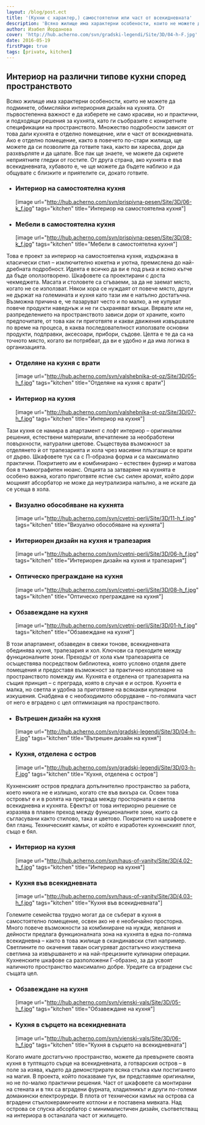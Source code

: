 ```yaml
---
layout: /blog/post.ect
title: '(Кухни с характер,) самостоятелни или част от всекидневната'
description: 'Всяко жилище има характерни особености, които не можете да подминете, обмисляйки интериорния дизайн на кухнята. От първостепенна важност е да изберете не само красиви, но и практични, и подходящи решения за кухнята, като ги съобразите с конкретните спецификации на пространството. Множество подробности зависят от това дали кухнята е отделно помещение, или е част от всекидневната. Ако е отделно помещение, както в повечето по-стари жилища, ще можете да си позволите да готвите така, както ви харесва, дори да разхвърляте и да цапате. Все пак ще знаете, че можете да скриете неприятните гледки от гостите. От друга страна, ако кухнята е във всекидневната, хубавото е, че ще можете да бъдете наблизо и да общувате с близките и приятелите си, докато готвите.'
author: Изабел Йорданова
cover: 'http://hub.acherno.com/svn/gradski-legendi/Site/3D/04-h-F.jpg'
date: 2016-05-19
firstPage: true
tags: [private, kitchen]
---
```

## **Интериор на различни типове кухни** според пространството
Всяко жилище има характерни особености, които не можете да подминете, обмисляйки интериорния дизайн на кухнята. От първостепенна важност е да изберете не само красиви, но и практични, и подходящи решения за кухнята, като ги съобразите с конкретните спецификации на пространството. Множество подробности зависят от това дали кухнята е отделно помещение, или е част от всекидневната. Ако е отделно помещение, както в повечето по-стари жилища, ще можете да си позволите да готвите така, както ви харесва, дори да разхвърляте и да цапате. Все пак ще знаете, че можете да скриете неприятните гледки от гостите. От друга страна, ако кухнята е във всекидневната, хубавото е, че ще можете да бъдете наблизо и да общувате с близките и приятелите си, докато готвите.

-   ### Интериор на самостоятелна **кухня**
    [image url="http://hub.acherno.com/svn/prispivna-pesen/Site/3D/06-k_f.jpg" tags="kitchen" title="Интериор на самостоятелна кухня"]
-   ### Мебели в самостоятелна **кухня**
    [image url="http://hub.acherno.com/svn/prispivna-pesen/Site/3D/08-k_f.jpg" tags="kitchen" title="Мебели в самостоятелна кухня"]

Това е проект за интериор на самостоятелна кухня, издържана в класически стил – изключително кокетна и уютна, премислена до най-дребната подробност. Идеята е всичко да ви е под ръка и всяко кътче да бъде оползотворено. Шкафовете са проектирани с доста чекмеджета. Масата и столовете са сгъваеми, за да не заемат място, когато не се използват. Някои хора се нуждаят от повече място, други не държат на големината и кухня като тази им е напълно достатъчна. Възможна причина е, че пазаруват често и по малко, а не купуват повече продукти наведнъж и не ги съхраняват вкъщи. Вярвате или не, разпределението на пространството зависи дори от храните, които предпочитате, от това как ги приготвяте и какви движения извършвате по време на процеса, в каква последователност използвате основни продукти, подправки, аксесоари, прибори, съдове. Целта е те да са на точното място, когато ви потрябват, да ви е удобно и да има логика в организацията.

-   ### Отделяне на кухня с **врати**
    [image url="http://hub.acherno.com/svn/valshebnika-ot-oz/Site/3D/05-h_f.jpg" tags="kitchen" title="Отделяне на кухня с врати"]
-   ### Интериор на **кухня**
    [image url="http://hub.acherno.com/svn/valshebnika-ot-oz/Site/3D/07-h_f.jpg" tags="kitchen" title="Интериор на кухня"]

Тази кухня се намира в апартамент с лофт интериор – оригинални решения, естествени материали, впечатление за необработени повърхности, натурални цветове. Съществува възможност за отделянето ѝ от трапезарията и хола чрез масивни плъзгащи се врати от дърво. Шкафовете тук са с П-образна форма и са максимално практични. Покритието им е комбинирано – естествен фурнир и матова боя в тъмнографитен нюанс. Опцията за затваряне на кухнята е особено важна, когато приготвяте ястие със силен аромат, който дори мощният абсорбатор не може да неутрализира напълно, а не искате да се усеща в хола.

-   ### Визуално обособяване на **кухнята**
    [image url="http://hub.acherno.com/svn/cvetni-perli/Site/3D/11-h_f.jpg" tags="kitchen" title="Визуално обособяване на кухнята"]
-   ### Интериорен дизайн на **кухня и трапезария**
    [image url="http://hub.acherno.com/svn/cvetni-perli/Site/3D/06-h_f.jpg" tags="kitchen" title="Интериорен дизайн на кухня и трапезария"]
-   ### Оптическо преграждане на **кухня**
    [image url="http://hub.acherno.com/svn/cvetni-perli/Site/3D/08-h_f.jpg" tags="kitchen" title="Оптическо преграждане на кухня"]
-   ### Обзавеждане на **кухня**
    [image url="http://hub.acherno.com/svn/cvetni-perli/Site/3D/01-h_f.jpg" tags="kitchen" title="Обзавеждане на кухня"]

В този апартамент, обзаведен в свежи тонове, всекидневната обединява кухня, трапезария и хол. Ключови са преходите между функционалните зони. Преходът от хола към трапезарията се осъществява посредством библиотека, която условно отделя двете помещения и предоставя възможност за практично използване на пространството помежду им. Кухнята е отделена от трапезарията на същия принцип – с преграда, която в случая е и остров. Кухнята е малка, но светла и удобна за приготвяне на всякакви кулинарни изкушения. Снабдена е с необходимото оборудване – по-голямата част от него е вградено с цел оптимизация на пространството.

-   ### Вътрешен дизайн на **кухня**
    [image url="http://hub.acherno.com/svn/gradski-legendi/Site/3D/04-h-F.jpg" tags="kitchen" title="Вътрешен дизайн на кухня"]
-   ### Кухня, отделена с **остров**
    [image url="http://hub.acherno.com/svn/gradski-legendi/Site/3D/03-h-F.jpg" tags="kitchen" title="Кухня, отделена с остров"]

Кухненският остров предлага допълнително пространство за работа, което никога не е излишно, когато сте във вихъра си. Освен това островът е и в ролята на преграда между просторната и светла всекидневна и кухнята. Ефектът от това интериорно решение се изразява в плавен преход между функционалните зони, които са съгласувани както стилово, така и цветово. Покритието на шкафовете е бял гланц. Техническият камък, от който е изработен кухненският плот, също е бял.

-   ### Интериор на **кухня**
    [image url="http://hub.acherno.com/svn/haus-of-vanity/Site/3D/4.02-h_f.jpg" tags="kitchen" title="Интериор на кухня"]
-   ### **Кухня** във всекидневната
    [image url="http://hub.acherno.com/svn/haus-of-vanity/Site/3D/4.03-h_f.jpg" tags="kitchen" title="Кухня във всекидневната"]

Големите семейства трудно могат да се съберат в кухня в самостоятелно помещение, освен ако не е необичайно просторна. Много повече възможности за комбиниране на нужди, желания и дейности предлага функционалната зона на кухнята в една по-голяма всекидневна – както в това жилище в скандинавски стил например. Светлините по окачения таван осигуряват достатъчно изкуствена светлина за извършването и на най-прецизните кулинарни операции. Кухненските шкафове са разположени Г-образно, за да усвоят наличното пространство максимално добре. Уредите са вградени със същата цел.

-   ### Обзавеждане на **кухня**
    [image url="http://hub.acherno.com/svn/vienski-vals/Site/3D/05-h_f.jpg" tags="kitchen" title="Обзавеждане на кухня"]
-   ### **Кухня** в сърцето на всекидневната
    [image url="http://hub.acherno.com/svn/vienski-vals/Site/3D/06-h_f.jpg" tags="kitchen" title="Кухня в сърцето на всекидневната"]

Когато имате достатъчно пространство, можете да превърнете своята кухня в туптящото сърце на всекидневната, а готварския остров – в поле за изява, където да демонстрирате всяка стъпка към постигането на магия. В проекта, който показваме тук, ви представяме оригинални, но не по-малко практични решения. Част от шкафовете са монтирани на стената и в тях са вградени фурната, хладилникът и други по-големи домакински електроуреди. В плота от технически камък на острова са вградени стъклокерамичните котлони и е поставена мивката. Над острова се спуска абсорбатор с минималистичен дизайн, съответстващ на интериора в останалата част от жилището.